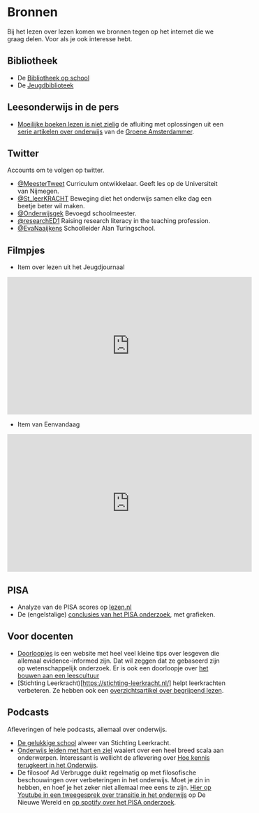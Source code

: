 # Bronnen

Bij het lezen over lezen komen we bronnen tegen op het internet die we graag delen. Voor als je ook interesse hebt.

## Bibliotheek
- De [Bibliotheek op school](https://www.debibliotheekopschool.nl/)
- De [Jeugdbiblioteek](https://www.jeugdbibliotheek.nl/6-12-jaar.html)

## Leesonderwijs in de pers
- [Moeilijke boeken lezen is niet zielig](https://www.groene.nl/artikel/moeilijke-boeken-lezen-is-niet-zielig) de afluiting met oplossingen uit een [serie artikelen over onderwijs](https://www.groene.nl/lijsten/de-leescrisis-in-het-onderwijs) van de [Groene Amsterdammer](https://www.groene.nl/).

## Twitter
Accounts om te volgen op twitter.
- [@MeesterTweet](https://x.com/MeesterTweet) Curriculum ontwikkelaar. Geeft les op de Universiteit van Nijmegen.
- [@St_leerKRACHT](https://x.com/St_leerKRACHT) Beweging diet het onderwijs samen elke dag een beetje beter wil maken.
- [@Onderwijsgek](https://x.com/Onderwijsgek) Bevoegd schoolmeester.
- [@researchED1](https://x.com/researchED1) Raising research literacy in the teaching profession.
- [@EvaNaaijkens](https://x.com/EvanNaaijkens) Schoolleider Alan Turingschool.


## Filmpjes
- Item over lezen uit het Jeugdjournaal
<iframe width="560" height="315" src="https://www.youtube.com/embed/eMi5pGSzQ9g?si=fUq-_oApKFULaReq" title="YouTube video player" frameborder="0" allow="accelerometer; autoplay; clipboard-write; encrypted-media; gyroscope; picture-in-picture; web-share" referrerpolicy="strict-origin-when-cross-origin" allowfullscreen></iframe>

- Item van Eenvandaag

<iframe src="https://eenvandaag.avrotros.nl/embed/544995/" width="560" height="315" frameborder="0" allow="encrypted-media" allowfullscreen></iframe>

## PISA

- Analyze van de PISA scores op [lezen.nl](https://www.lezen.nl/onderzoek/leesprestaties-nederlandse-middelbare-scholieren-gaan-achteruit/)
- De (engelstalige) [conclusies van het PISA onderzoek](https://www.oecd.org/publication/pisa-2022-results/country-notes/netherlands-0941b029/), met grafieken.

## Voor docenten

- [Doorloopjes](https://doorloopjes.nl/) is een website met heel veel kleine tips over lesgeven die allemaal evidence-informed zijn. Dat wil zeggen dat ze gebaseerd zijn op wetenschappelijk onderzoek. Er is ook een doorloopje over [het bouwen aan een leescultuur](https://doorloopjes.nl/topic/verdiepen-bouwen-aan-een-leescultuur/)
- [Stichting Leerkracht)[https://stichting-leerkracht.nl/] helpt leerkrachten verbeteren. Ze hebben ook een [overzichtsartikel over begrijpend lezen](https://stichting-leerkracht.nl/kennisbank/begrijpend-lezen/).

## Podcasts
Afleveringen of hele podcasts, allemaal over onderwijs.
- [De gelukkige school](https://open.spotify.com/episode/7nzBquEOFDAFlUGvtyZsb1?go=1&sp_cid=97e1810e2a2906cea9bfa79a94da8e3d) alweer van Stichting Leerkracht.
- [Onderwijs leiden met hart en ziel](https://podcastluisteren.nl/pod/Onderwijs-leiden-met-hart-en-ziel) waaiert over een heel breed scala aan onderwerpen. Interessant is wellicht de aflevering over [Hoe kennis terugkeert in het Onderwijs](https://podcastluisteren.nl/ep/Onderwijs-leiden-met-hart-en-ziel-72-Maarten-Huygen-en-Erik-Ex-over-Nog-wat-geleerd-vandaag-Hoe-kennis-terugkeert-in-het-onderwijs).
- De filosoof Ad Verbrugge duikt regelmatig op met filosofische beschouwingen over verbeteringen in het onderwijs. Moet je zin in hebben, en hoef je het zeker niet allemaal mee eens te zijn. [Hier op Youtube in een tweegesprek over transitie in het onderwijs](https://www.youtube.com/watch?v=X521dXcXTRA) op De Nieuwe Wereld en [op spotify over het PISA onderzoek](https://open.spotify.com/episode/2FkKhNsGPLyKNHgNimPBuZ).